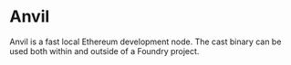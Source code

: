 # Anvil

Anvil is a fast local Ethereum development node.
The cast binary can be used both within and outside of a Foundry project.
